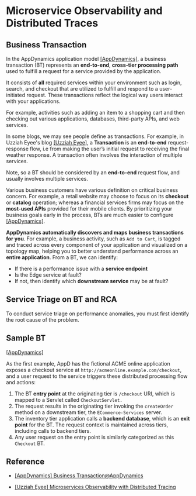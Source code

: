 
# Microservice Observability and Distributed Traces 


## Business Transaction 

In the AppDynamics application model [[AppDynamics]][Business Transaction@AppDynamics], a business transaction (BT) represents an **end-to-end**, **cross-tier processing path** used to fulfill a request for a service provided by the application. 

It consists of **all** required services within your environment such as login, search, and checkout that are utilized to fulfill and respond to a user-initiated request. These transactions reflect the logical way users interact with your applications. 

For example, activities such as adding an item to a shopping cart and then checking out various applications, databases, third-party APIs, and web services.

In some blogs, we may see people define as transactions. For example, in Uzziah Eyee's blog [[Uzziah Eyee]][Microservices Observability with Distributed Tracing], a **Transaction** is an **end-to-end** request-response flow, i.e from making the user’s initial request to receiving the final weather response. A transaction often involves the interaction of multiple services.

Note, so a BT should be considered by an **end-to-end** request flow, and usually involves multiple services.


Various business customers have various definition on critical business concern. For example, a retail website may choose to focus on its **checkout** or **catalog** operation; whereas a financial services firms may focus on the **most-used APIs** provided for their mobile clients. By prioritizing your business goals early in the process, BTs are much easier to configure [[AppDynamics]][Business Transaction@AppDynamics].


**AppDynamics automatically discovers and maps business transactions for you**. For example, a business activity, such as `Add to Cart`, is tagged and traced across every component of your application and visualized on a topology map, helping you to better understand performance across an **entire application**. From a BT, we can identify:
* If there is a performance issue with a **service endpoint**
* Is the Edge service at fault? 
* If not, then identify which **downstream service** may be at fault?



## Service Triage on BT and RCA

To conduct service triage on performance anomalies, you must first identify the root cause of the problem. 


## Sample BT

[[AppDynamics]][Business Transaction@AppDynamics]

As the first example, AppD has the fictional ACME online application exposes a checkout service at `http://acmeonline.example.com/checkout`, and a user request to the service triggers these distributed processing flow and actions:

1. The BT **entry point** at the originating tier is `/checkout` URI, which is mapped to a Servlet called `CheckoutServlet.`
2. The request results in the originating tier invoking the `createOrder` method on a downstream tier, the `ECommerce-Services` server.
3. The inventory tier application calls a **backend database**, which is an **exit point** for the BT. The request context is maintained across tiers, including calls to backend tiers.
4. Any user request on the entry point is similarly categorized as this `Checkout` BT. 






## Reference

* [Business Transaction@AppDynamics]: https://docs.appdynamics.com/appd/22.x/22.3/en/application-monitoring/business-transactions
[[AppDynamics] Business Transaction@AppDynamics](https://docs.appdynamics.com/appd/22.x/22.3/en/application-monitoring/business-transactions)

* [Microservices Observability with Distributed Tracing]: https://medium.com/swlh/microservices-observability-with-distributed-tracing-32ae467bb72a
[[Uzziah Eyee] Microservices Observability with Distributed Tracing](https://medium.com/swlh/microservices-observability-with-distributed-tracing-32ae467bb72a)

